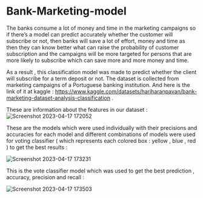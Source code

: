 # Bank-Marketing-model
The banks consume a lot of money and time in the marketing campaigns so if there’s a model can predict accurately whether the customer will subscribe or not, then banks will save a lot of effort, money and time as then they can know better what can raise the probability of customer subscription and the campaigns will be more targeted for persons that are more likely to subscribe which can save more and more money and time. 

As a result , this classification model was made to predict whether the client will subscribe for a term deposit or not. The dataset is collected from marketing campaigns of a Portuguese banking institution. And here is the link of it at kaggle : https://www.kaggle.com/datasets/hariharanpavan/bank-marketing-dataset-analysis-classification .


These are information about the features in our dataset :
![Screenshot 2023-04-17 172052](https://user-images.githubusercontent.com/107771328/232533389-829142cd-ca1f-471c-884e-0fb33df4778a.jpg)
 
These are the models which were used individually with their precisions and accuracies for each model and different combinations of models were used for voting classifier ( which represents each colored box : yellow , blue , red ) to get the best results : 

![Screenshot 2023-04-17 173231](https://user-images.githubusercontent.com/107771328/232537359-58746328-f822-4aad-af27-24b2a7b63264.jpg)


This is the vote classifier model which was used to get the best prediction , accuracy, precision and recall :

![Screenshot 2023-04-17 173503](https://user-images.githubusercontent.com/107771328/232537437-61575f67-a54b-46f6-8f49-6d091766758f.jpg)

